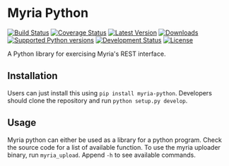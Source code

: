 Myria Python
============

[![Build Status](https://travis-ci.org/uwescience/myria-python.svg?branch=master)](https://travis-ci.org/uwescience/myria-python)
[![Coverage Status](https://img.shields.io/coveralls/uwescience/myria-python.svg)](https://coveralls.io/r/uwescience/myria-python?branch=master)
[![Latest Version](https://pypip.in/version/myria-python/badge.svg)](https://pypi.python.org/pypi/myria-python/)
[![Downloads](https://pypip.in/download/myria-python/badge.svg)](https://pypi.python.org/pypi/myria-python/)
[![Supported Python versions](https://pypip.in/py_versions/myria-python/badge.svg)](https://pypi.python.org/pypi/myria-python/)
[![Development Status](https://pypip.in/status/myria-python/badge.svg)](https://pypi.python.org/pypi/myria-python/)
[![License](https://pypip.in/license/myria-python/badge.svg)](https://pypi.python.org/pypi/myria-python/)


A Python library for exercising Myria's REST interface.

## Installation

Users can just install this using `pip install myria-python`. Developers should clone the repository and run `python setup.py develop`.

## Usage

Myria python can either be used as a library for a python program. Check the source code for a list of available function. To use the myria uploader binary, run `myria_upload`. Append `-h` to see available commands. 
